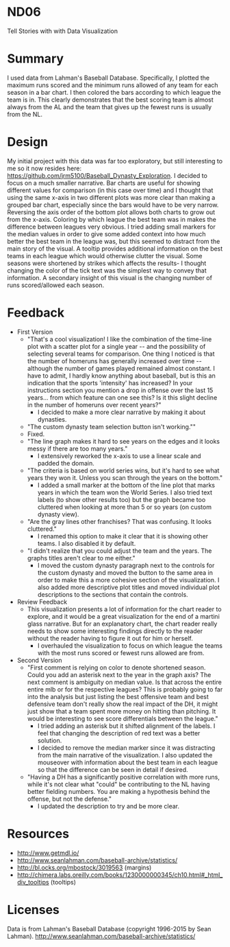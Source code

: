# ND06
Tell Stories with with Data Visualization

# Summary
I used data from Lahman's Baseball Database.  Specifically, I plotted the maximum runs scored and the minimum runs allowed of any team for each season in a bar chart.  I then colored the bars according to which league the team is in.  This clearly demonstrates that the best scoring team is almost always from the AL and the team that gives up the fewest runs is usually from the NL.

# Design
My initial project with this data was far too exploratory, but still interesting to me so it now resides here: https://github.com/jrm5100/Baseball_Dynasty_Exploration.  I decided to focus on a much smaller narrative.  Bar charts are useful for showing different values for comparison (in this case over time) and I thought that using the same x-axis in two different plots was more clear than making a grouped bar chart, especially since the bars would have to be very narrow.  Reversing the axis order of the bottom plot allows both charts to grow out from the x-axis.  Coloring by which league the best team was in makes the difference between leagues very obvious.  I tried adding small markers for the median values in order to give some added context into how much better the best team in the league was, but this seemed to distract from the main story of the visual.  A tooltip provides additional information on the best teams in each league which would otherwise clutter the visual.  Some seasons were shortened by strikes which affects the results- I thought changing the color of the tick text was the simplest way to convey that information.  A secondary insight of this visual is the changing number of runs scored/allowed each season.

# Feedback
* First Version
  * "That's a cool visualization! I like the combination of the time-line plot with a scatter plot for a single year -- and the possibility of selecting several teams for comparison.  One thing I noticed is that the number of homeruns has generally increased over time -- although the number of games played remained almost constant. I have to admit, I hardly know anything about baseball, but is this an indication that the sports 'intensity' has increased? In your instructions section you mention a drop in offense over the last 15 years... from which feature can one see this? Is it this slight decline in the number of homeruns over recent years?"
    * I decided to make a more clear narrative by making it about dynasties.
  * "The custom dynasty team selection button isn't working.""
   * Fixed.
  * "The line graph makes it hard to see years on the edges and it looks messy if there are too many years."
    * I extensively reworked the x-axis to use a linear scale and padded the domain.
  * "The criteria is based on world series wins, but it's hard to see what years they won it.  Unless you scan through the years on the bottom."
    * I added a small marker at the bottom of the line plot that marks years in which the team won the World Series.  I also tried text labels (to show other results too) but the graph became too cluttered when looking at more than 5 or so years (on custom dynasty view).
  * "Are the gray lines other franchises?  That was confusing.  It looks cluttered."
    * I renamed this option to make it clear that it is showing other teams.  I also disabled it by default.
  * "I didn't realize that you could adjust the team and the years.  The graphs titles aren't clear to me either."
    * I moved the custom dynasty paragraph next to the controls for the custom dynasty and moved the button to the same area in order to make this a more cohesive section of the visualization.  I also added more descriptive plot titles and moved individual plot descriptions to the sections that contain the controls.
* Review Feedback
  * This visualization presents a lot of information for the chart reader to explore, and it would be a great visualization for the end of a martini glass narrative. But for an explanatory chart, the chart reader really needs to show some interesting findings directly to the reader without the reader having to figure it out for him or herself.
    * I overhauled the visualization to focus on which league the teams with the most runs scored or fewest runs allowed are from.
* Second Version
  * "First comment is relying on color to denote shortened season. Could you add an asterisk next to the year in the graph axis? The next comment is ambiguity on median value. Is that across the entire entire mlb or for the respective leagues? This is probably going to far into the analysis but just listing the best offensive team and best defensive team don't really show the real impact of the DH, it might just show that a team spent more money on hitting than pitching. It would be interesting to see score differentials between the league."
    * I tried adding an asterisk but it shifted alignment of the labels.  I feel that changing the description of red text was a better solution.
    * I decided to remove the median marker since it was distracting from the main narrative of the visualization.  I also updated the mouseover with information about the best team in each league so that the difference can be seen in detail if desired.
  * "Having a DH has a significantly positive correlation with more runs, while it's not clear what "could" be contributing to the NL having better fielding numbers. You are making a hypothesis behind the offense, but not the defense."
    * I updated the description to try and be more clear.


# Resources
* http://www.getmdl.io/
* http://www.seanlahman.com/baseball-archive/statistics/
* http://bl.ocks.org/mbostock/3019563 (margins)
* http://chimera.labs.oreilly.com/books/1230000000345/ch10.html#_html_div_tooltips (tooltips)

# Licenses
Data is from Lahman's Baseball Database (copyright 1996-2015 by Sean Lahman).
http://www.seanlahman.com/baseball-archive/statistics/